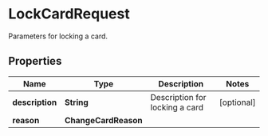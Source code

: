 

# LockCardRequest

Parameters for locking a card.

## Properties

| Name | Type | Description | Notes |
|------------ | ------------- | ------------- | -------------|
|**description** | **String** | Description for locking a card |  [optional] |
|**reason** | **ChangeCardReason** |  |  |



